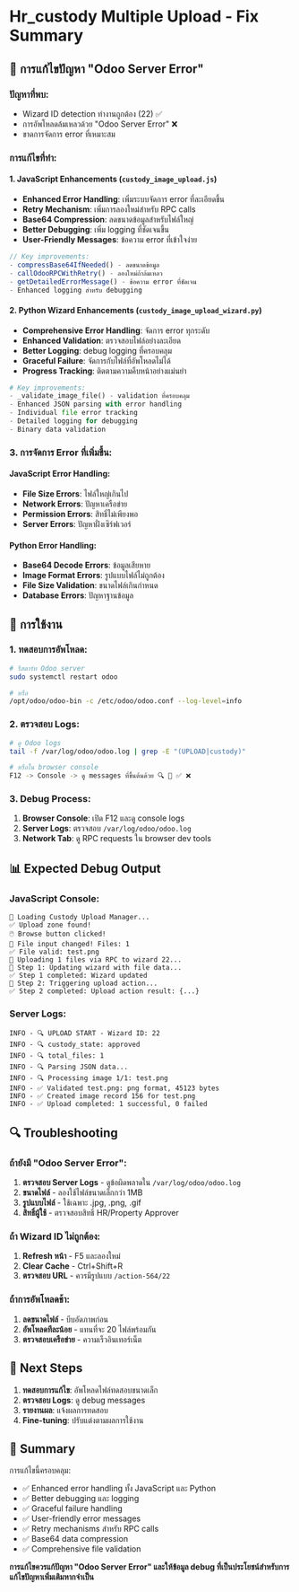 # Hr_custody Multiple Upload - Fix Summary

## 🔧 การแก้ไขปัญหา "Odoo Server Error"

### ปัญหาที่พบ:
- Wizard ID detection ทำงานถูกต้อง (22) ✅
- การอัพโหลดล้มเหลวด้วย "Odoo Server Error" ❌
- ขาดการจัดการ error ที่เหมาะสม

### การแก้ไขที่ทำ:

#### 1. JavaScript Enhancements (`custody_image_upload.js`)
- **Enhanced Error Handling**: เพิ่มระบบจัดการ error ที่ละเอียดขึ้น
- **Retry Mechanism**: เพิ่มการลองใหม่สำหรับ RPC calls
- **Base64 Compression**: ลดขนาดข้อมูลสำหรับไฟล์ใหญ่
- **Better Debugging**: เพิ่ม logging ที่ชัดเจนขึ้น
- **User-Friendly Messages**: ข้อความ error ที่เข้าใจง่าย

```javascript
// Key improvements:
- compressBase64IfNeeded() - ลดขนาดข้อมูล
- callOdooRPCWithRetry() - ลองใหม่ถ้าล้มเหลว
- getDetailedErrorMessage() - ข้อความ error ที่ชัดเจน
- Enhanced logging สำหรับ debugging
```

#### 2. Python Wizard Enhancements (`custody_image_upload_wizard.py`)
- **Comprehensive Error Handling**: จัดการ error ทุกระดับ
- **Enhanced Validation**: ตรวจสอบไฟล์อย่างละเอียด
- **Better Logging**: debug logging ที่ครอบคลุม
- **Graceful Failure**: จัดการกับไฟล์ที่อัพโหลดไม่ได้
- **Progress Tracking**: ติดตามความคืบหน้าอย่างแม่นยำ

```python
# Key improvements:
- _validate_image_file() - validation ที่ครอบคลุม
- Enhanced JSON parsing with error handling
- Individual file error tracking
- Detailed logging for debugging
- Binary data validation
```

### 3. การจัดการ Error ที่เพิ่มขึ้น:

#### JavaScript Error Handling:
- **File Size Errors**: ไฟล์ใหญ่เกินไป
- **Network Errors**: ปัญหาเครือข่าย
- **Permission Errors**: สิทธิ์ไม่เพียงพอ
- **Server Errors**: ปัญหาฝั่งเซิร์ฟเวอร์

#### Python Error Handling:
- **Base64 Decode Errors**: ข้อมูลเสียหาย
- **Image Format Errors**: รูปแบบไฟล์ไม่ถูกต้อง
- **File Size Validation**: ขนาดไฟล์เกินกำหนด
- **Database Errors**: ปัญหาฐานข้อมูล

## 🚀 การใช้งาน

### 1. ทดสอบการอัพโหลด:
```bash
# รีสตาร์ท Odoo server
sudo systemctl restart odoo

# หรือ
/opt/odoo/odoo-bin -c /etc/odoo/odoo.conf --log-level=info
```

### 2. ตรวจสอบ Logs:
```bash
# ดู Odoo logs
tail -f /var/log/odoo/odoo.log | grep -E "(UPLOAD|custody)"

# หรือใน browser console
F12 -> Console -> ดู messages ที่ขึ้นต้นด้วย 🔍 📡 ✅ ❌
```

### 3. Debug Process:
1. **Browser Console**: เปิด F12 และดู console logs
2. **Server Logs**: ตรวจสอบ `/var/log/odoo/odoo.log`
3. **Network Tab**: ดู RPC requests ใน browser dev tools

## 📊 Expected Debug Output

### JavaScript Console:
```
🚀 Loading Custody Upload Manager...
✅ Upload zone found!
🖱️ Browse button clicked!
📁 File input changed! Files: 1
✅ File valid: test.png
📡 Uploading 1 files via RPC to wizard 22...
🔄 Step 1: Updating wizard with file data...
✅ Step 1 completed: Wizard updated
🔄 Step 2: Triggering upload action...
✅ Step 2 completed: Upload action result: {...}
```

### Server Logs:
```
INFO - 🔍 UPLOAD START - Wizard ID: 22
INFO - 🔍 custody_state: approved
INFO - 🔍 total_files: 1
INFO - 🔍 Parsing JSON data...
INFO - 🔍 Processing image 1/1: test.png
INFO - ✅ Validated test.png: png format, 45123 bytes
INFO - ✅ Created image record 156 for test.png
INFO - ✅ Upload completed: 1 successful, 0 failed
```

## 🔍 Troubleshooting

### ถ้ายังมี "Odoo Server Error":
1. **ตรวจสอบ Server Logs** - ดูข้อผิดพลาดใน `/var/log/odoo/odoo.log`
2. **ขนาดไฟล์** - ลองใช้ไฟล์ขนาดเล็กกว่า 1MB
3. **รูปแบบไฟล์** - ใช้เฉพาะ .jpg, .png, .gif
4. **สิทธิ์ผู้ใช้** - ตรวจสอบสิทธิ์ HR/Property Approver

### ถ้า Wizard ID ไม่ถูกต้อง:
1. **Refresh หน้า** - F5 และลองใหม่
2. **Clear Cache** - Ctrl+Shift+R
3. **ตรวจสอบ URL** - ควรมีรูปแบบ `/action-564/22`

### ถ้าการอัพโหลดช้า:
1. **ลดขนาดไฟล์** - บีบอัดภาพก่อน
2. **อัพโหลดทีละน้อย** - แทนที่จะ 20 ไฟล์พร้อมกัน
3. **ตรวจสอบเครือข่าย** - ความเร็วอินเทอร์เน็ต

## 📝 Next Steps

1. **ทดสอบการแก้ไข**: อัพโหลดไฟล์ทดสอบขนาดเล็ก
2. **ตรวจสอบ Logs**: ดู debug messages
3. **รายงานผล**: แจ้งผลการทดสอบ
4. **Fine-tuning**: ปรับแต่งตามผลการใช้งาน

## 🎯 Summary

การแก้ไขนี้ครอบคลุม:
- ✅ Enhanced error handling ทั้ง JavaScript และ Python
- ✅ Better debugging และ logging
- ✅ Graceful failure handling
- ✅ User-friendly error messages
- ✅ Retry mechanisms สำหรับ RPC calls
- ✅ Base64 data compression
- ✅ Comprehensive file validation

**การแก้ไขควรแก้ปัญหา "Odoo Server Error" และให้ข้อมูล debug ที่เป็นประโยชน์สำหรับการแก้ไขปัญหาเพิ่มเติมหากจำเป็น**
